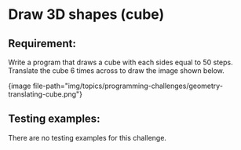 # Draw 3D shapes (cube)

## Requirement:

Write a program that draws a cube with each sides equal to 50 steps.
Translate the cube 6 times across to draw the image shown below.

{image file-path="img/topics/programming-challenges/geometry-translating-cube.png"}

## Testing examples:

There are no testing examples for this challenge.
